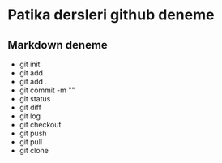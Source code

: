 # Patika dersleri github deneme
## Markdown deneme

* git init
* git add <dosya ismi>
* git add .
* git commit -m "<mesaj>"
* git status
* git diff
* git log
* git checkout
* git push
* git pull
* git clone